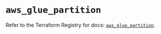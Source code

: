# `aws_glue_partition`

Refer to the Terraform Registry for docs: [`aws_glue_partition`](https://registry.terraform.io/providers/hashicorp/aws/6.14.0/docs/resources/glue_partition).
